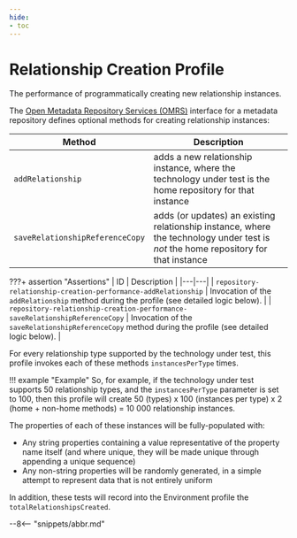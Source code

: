 ```yaml
---
hide:
- toc
---
```


<!-- SPDX-License-Identifier: CC-BY-4.0 -->
<!-- Copyright Contributors to the Egeria project. -->

# Relationship Creation Profile

The performance of programmatically creating new relationship instances.

The [Open Metadata Repository Services (OMRS)](/egeria-docs/services/omrs) interface for a metadata repository defines optional methods for creating relationship instances:

| Method | Description |
|---|---|
| `addRelationship` | adds a new relationship instance, where the technology under test is the home repository for that instance |
| `saveRelationshipReferenceCopy` | adds (or updates) an existing relationship instance, where the technology under test is _not_ the home repository for that instance |

???+ assertion "Assertions"
    | ID | Description |
    |---|---|
    | `repository-relationship-creation-performance-addRelationship` | Invocation of the `addRelationship` method during the profile (see detailed logic below). |
    | `repository-relationship-creation-performance-saveRelationshipReferenceCopy` | Invocation of the `saveRelationshipReferenceCopy` method during the profile (see detailed logic below). |

For every relationship type supported by the technology under test, this profile invokes each of these methods `instancesPerType` times.

!!! example "Example"
    So, for example, if the technology under test supports 50 relationship types, and the `instancesPerType` parameter is set to 100, then this profile will create 50 (types) x 100 (instances per type) x 2 (home + non-home methods) = 10 000 relationship instances.

The properties of each of these instances will be fully-populated with:

- Any string properties containing a value representative of the property name itself (and where unique, they will be made unique through appending a unique sequence)
- Any non-string properties will be randomly generated, in a simple attempt to represent data that is not entirely uniform

In addition, these tests will record into the Environment profile the `totalRelationshipsCreated`.

--8<-- "snippets/abbr.md"
